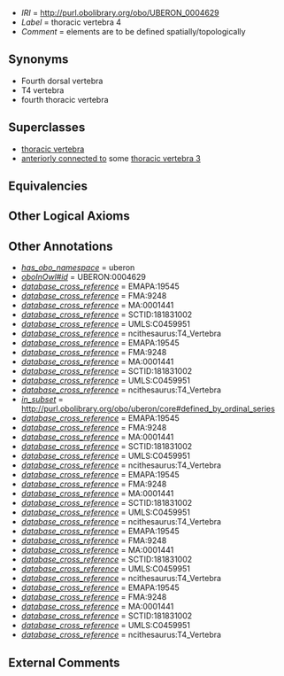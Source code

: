 * *IRI* = http://purl.obolibrary.org/obo/UBERON_0004629
 * *Label* = thoracic vertebra 4
 * *Comment* = elements are to be defined spatially/topologically

## Synonyms

 * Fourth dorsal vertebra
 * T4 vertebra
 * fourth thoracic vertebra

## Superclasses

 * [thoracic vertebra](../../UBERON/47/UBERON_0002347.md)
 * [anteriorly connected to](../../core#anteriorly/to/core#anteriorly_connected_to.md) some [thoracic vertebra 3](../../UBERON/28/UBERON_0004628.md)

## Equivalencies


## Other Logical Axioms


## Other Annotations

 * *[has_obo_namespace](../../ce/oboInOwl#hasOBONamespace.md)* = uberon
 * *[oboInOwl#id](../../id/oboInOwl#id.md)* = UBERON:0004629
 * *[database_cross_reference](../../ef/oboInOwl#hasDbXref.md)* = EMAPA:19545
 * *[database_cross_reference](../../ef/oboInOwl#hasDbXref.md)* = FMA:9248
 * *[database_cross_reference](../../ef/oboInOwl#hasDbXref.md)* = MA:0001441
 * *[database_cross_reference](../../ef/oboInOwl#hasDbXref.md)* = SCTID:181831002
 * *[database_cross_reference](../../ef/oboInOwl#hasDbXref.md)* = UMLS:C0459951
 * *[database_cross_reference](../../ef/oboInOwl#hasDbXref.md)* = ncithesaurus:T4_Vertebra
 * *[database_cross_reference](../../ef/oboInOwl#hasDbXref.md)* = EMAPA:19545
 * *[database_cross_reference](../../ef/oboInOwl#hasDbXref.md)* = FMA:9248
 * *[database_cross_reference](../../ef/oboInOwl#hasDbXref.md)* = MA:0001441
 * *[database_cross_reference](../../ef/oboInOwl#hasDbXref.md)* = SCTID:181831002
 * *[database_cross_reference](../../ef/oboInOwl#hasDbXref.md)* = UMLS:C0459951
 * *[database_cross_reference](../../ef/oboInOwl#hasDbXref.md)* = ncithesaurus:T4_Vertebra
 * *[in_subset](../../et/oboInOwl#inSubset.md)* = http://purl.obolibrary.org/obo/uberon/core#defined_by_ordinal_series
 * *[database_cross_reference](../../ef/oboInOwl#hasDbXref.md)* = EMAPA:19545
 * *[database_cross_reference](../../ef/oboInOwl#hasDbXref.md)* = FMA:9248
 * *[database_cross_reference](../../ef/oboInOwl#hasDbXref.md)* = MA:0001441
 * *[database_cross_reference](../../ef/oboInOwl#hasDbXref.md)* = SCTID:181831002
 * *[database_cross_reference](../../ef/oboInOwl#hasDbXref.md)* = UMLS:C0459951
 * *[database_cross_reference](../../ef/oboInOwl#hasDbXref.md)* = ncithesaurus:T4_Vertebra
 * *[database_cross_reference](../../ef/oboInOwl#hasDbXref.md)* = EMAPA:19545
 * *[database_cross_reference](../../ef/oboInOwl#hasDbXref.md)* = FMA:9248
 * *[database_cross_reference](../../ef/oboInOwl#hasDbXref.md)* = MA:0001441
 * *[database_cross_reference](../../ef/oboInOwl#hasDbXref.md)* = SCTID:181831002
 * *[database_cross_reference](../../ef/oboInOwl#hasDbXref.md)* = UMLS:C0459951
 * *[database_cross_reference](../../ef/oboInOwl#hasDbXref.md)* = ncithesaurus:T4_Vertebra
 * *[database_cross_reference](../../ef/oboInOwl#hasDbXref.md)* = EMAPA:19545
 * *[database_cross_reference](../../ef/oboInOwl#hasDbXref.md)* = FMA:9248
 * *[database_cross_reference](../../ef/oboInOwl#hasDbXref.md)* = MA:0001441
 * *[database_cross_reference](../../ef/oboInOwl#hasDbXref.md)* = SCTID:181831002
 * *[database_cross_reference](../../ef/oboInOwl#hasDbXref.md)* = UMLS:C0459951
 * *[database_cross_reference](../../ef/oboInOwl#hasDbXref.md)* = ncithesaurus:T4_Vertebra
 * *[database_cross_reference](../../ef/oboInOwl#hasDbXref.md)* = EMAPA:19545
 * *[database_cross_reference](../../ef/oboInOwl#hasDbXref.md)* = FMA:9248
 * *[database_cross_reference](../../ef/oboInOwl#hasDbXref.md)* = MA:0001441
 * *[database_cross_reference](../../ef/oboInOwl#hasDbXref.md)* = SCTID:181831002
 * *[database_cross_reference](../../ef/oboInOwl#hasDbXref.md)* = UMLS:C0459951
 * *[database_cross_reference](../../ef/oboInOwl#hasDbXref.md)* = ncithesaurus:T4_Vertebra

## External Comments

